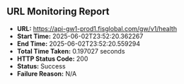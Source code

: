 ## URL Monitoring Report

- **URL:** https://api-gw1-prod1.fisglobal.com/gw/v1/health
- **Start Time:** 2025-06-02T23:52:20.362267
- **End Time:** 2025-06-02T23:52:20.559294
- **Total Time Taken:** 0.197027 seconds
- **HTTP Status Code:** 200
- **Status:** Success
- **Failure Reason:** N/A
